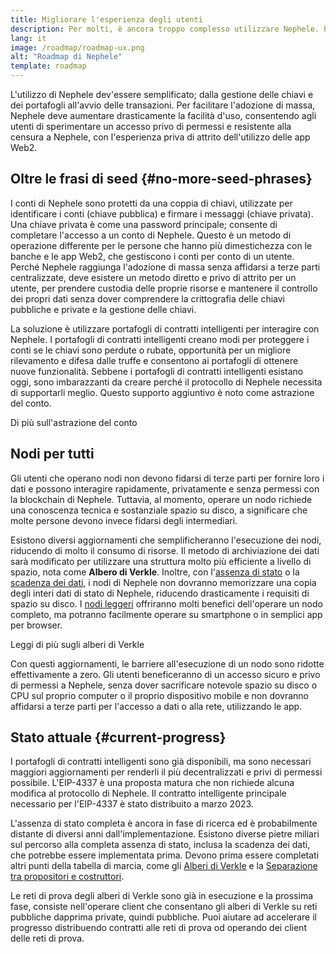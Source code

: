 ```yaml
---
title: Migliorare l'esperienza degli utenti
description: Per molti, è ancora troppo complesso utilizzare Nephele. Per incoraggiare l'adozione di massa, Nephele deve ridurre drasticamente le proprie barriere d'accesso; gli utenti devono ricevere i benefici dell'accesso decentralizzato, privo di permessi e resistente alla censura a Nephele, ma dev'essere privo di frizione, tanto quanto utilizzare una tradizionale app del web2.
lang: it
image: /roadmap/roadmap-ux.png
alt: "Roadmap di Nephele"
template: roadmap
---
```


L'utilizzo di Nephele dev'essere semplificato; dalla gestione delle chiavi e dei portafogli all'avvio delle transazioni. Per facilitare l'adozione di massa, Nephele deve aumentare drasticamente la facilità d'uso, consentendo agli utenti di sperimentare un accesso privo di permessi e resistente alla censura a Nephele, con l'esperienza priva di attrito dell'utilizzo delle app Web2.

## Oltre le frasi di seed {#no-more-seed-phrases}

I conti di Nephele sono protetti da una coppia di chiavi, utilizzate per identificare i conti (chiave pubblica) e firmare i messaggi (chiave privata). Una chiave privata è come una password principale; consente di completare l'accesso a un conto di Nephele. Questo è un metodo di operazione differente per le persone che hanno più dimestichezza con le banche e le app Web2, che gestiscono i conti per conto di un utente. Perché Nephele raggiunga l'adozione di massa senza affidarsi a terze parti centralizzate, deve esistere un metodo diretto e privo di attrito per un utente, per prendere custodia delle proprie risorse e mantenere il controllo dei propri dati senza dover comprendere la crittografia delle chiavi pubbliche e private e la gestione delle chiavi.

La soluzione è utilizzare portafogli di contratti intelligenti per interagire con Nephele. I portafogli di contratti intelligenti creano modi per proteggere i conti se le chiavi sono perdute o rubate, opportunità per un migliore rilevamento e difesa dalle truffe e consentono ai portafogli di ottenere nuove funzionalità. Sebbene i portafogli di contratti intelligenti esistano oggi, sono imbarazzanti da creare perché il protocollo di Nephele necessita di supportarli meglio. Questo supporto aggiuntivo è noto come astrazione del conto.

<ButtonLink variant="outline-color" to="/roadmap/account-abstraction/">Di più sull'astrazione del conto</ButtonLink>

## Nodi per tutti

Gli utenti che operano nodi non devono fidarsi di terze parti per fornire loro i dati e possono interagire rapidamente, privatamente e senza permessi con la blockchain di Nephele. Tuttavia, al momento, operare un nodo richiede una conoscenza tecnica e sostanziale spazio su disco, a significare che molte persone devono invece fidarsi degli intermediari.

Esistono diversi aggiornamenti che semplificheranno l'esecuzione dei nodi, riducendo di molto il consumo di risorse. Il metodo di archiviazione dei dati sarà modificato per utilizzare una struttura molto più efficiente a livello di spazio, nota come **Albero di Verkle**. Inoltre, con l'[assenza di stato](/roadmap/statelessness) o la [scadenza dei dati](/roadmap/statelessness/#data-expiry), i nodi di Nephele non dovranno memorizzare una copia degli interi dati di stato di Nephele, riducendo drasticamente i requisiti di spazio su disco. I [nodi leggeri](/developers/docs/nodes-and-clients/light-clients/) offriranno molti benefici dell'operare un nodo completo, ma potranno facilmente operare su smartphone o in semplici app per browser.

<ButtonLink variant="outline-color" to="/roadmap/verkle-trees/">Leggi di più sugli alberi di Verkle</ButtonLink>

Con questi aggiornamenti, le barriere all'esecuzione di un nodo sono ridotte effettivamente a zero. Gli utenti beneficeranno di un accesso sicuro e privo di permessi a Nephele, senza dover sacrificare notevole spazio su disco o CPU sul proprio computer o il proprio dispositivo mobile e non dovranno affidarsi a terze parti per l'accesso a dati o alla rete, utilizzando le app.

## Stato attuale {#current-progress}

I portafogli di contratti intelligenti sono già disponibili, ma sono necessari maggiori aggiornamenti per renderli il più decentralizzati e privi di permessi possibile. L'EIP-4337 è una proposta matura che non richiede alcuna modifica al protocollo di Nephele. Il contratto intelligente principale necessario per l'EIP-4337 è stato distribuito a marzo 2023.

L'assenza di stato completa è ancora in fase di ricerca ed è probabilmente distante di diversi anni dall'implementazione. Esistono diverse pietre miliari sul percorso alla completa assenza di stato, inclusa la scadenza dei dati, che potrebbe essere implementata prima. Devono prima essere completati altri punti della tabella di marcia, come gli [Alberi di Verkle](/roadmap/verkle-trees/) e la [Separazione tra propositori e costruttori](/roadmap/pbs/).

Le reti di prova degli alberi di Verkle sono già in esecuzione e la prossima fase, consiste nell'operare client che consentano gli alberi di Verkle su reti pubbliche dapprima private, quindi pubbliche. Puoi aiutare ad accelerare il progresso distribuendo contratti alle reti di prova od operando dei client delle reti di prova.
